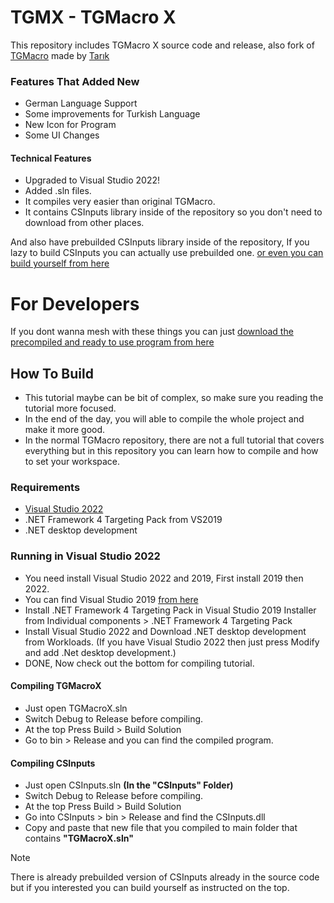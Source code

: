 # TGMX - TGMacro X

This repository includes TGMacro X source code and release, also fork of [TGMacro](https://github.com/trksyln/TGMacro) made by [Tarık](https://github.com/trksyln)

### Features That Added New
- German Language Support
- Some improvements for Turkish Language
- New Icon for Program
- Some UI Changes

#### Technical Features

- Upgraded to Visual Studio 2022!
- Added .sln files.
- It compiles very easier than original TGMacro.
- It contains CSInputs library inside of the repository so you don't need to download from other places.

And also have prebuilded CSInputs library inside of the repository, If you lazy to build CSInputs you can actually use prebuilded one. [or even you can build yourself from here](#compiling-csinputs)

# For Developers

If you dont wanna mesh with these things you can just [download the precompiled and ready to use program from here](https://github.com/WH0LEWHALE/TGMacro-X/releases)

## How To Build
* This tutorial maybe can be bit of complex, so make sure you reading the tutorial more focused.
* In the end of the day, you will able to compile the whole project and make it more good.
* In the normal TGMacro repository, there are not a full tutorial that covers everything but in this repository you can learn how to compile and how to set your workspace.

### Requirements
- [Visual Studio 2022](https://visualstudio.microsoft.com/vs/)
- .NET Framework 4 Targeting Pack from VS2019
- .NET desktop development

### Running in Visual Studio 2022

- You need install Visual Studio 2022 and 2019, First install 2019 then 2022.
- You can find Visual Studio 2019 [from here](https://visualstudio.microsoft.com/thank-you-downloading-visual-studio/?sku=community&rel=16&utm_medium=microsoft&utm_campaign=download+from+relnotes&utm_content=vs2019ga+button)
- Install .NET Framework 4 Targeting Pack in Visual Studio 2019 Installer from Individual components > .NET Framework 4 Targeting Pack
- Install Visual Studio 2022 and Download .NET desktop development from Workloads. (If you have Visual Studio 2022 then just press Modify and add .Net desktop development.)
- DONE, Now check out the bottom for compiling tutorial.


#### Compiling TGMacroX 

- Just open TGMacroX.sln
- Switch Debug to Release before compiling.
- At the top Press Build > Build Solution
- Go to bin > Release and you can find the compiled program.
  
#### Compiling CSInputs
- Just open CSInputs.sln **(In the "CSInputs" Folder)**
- Switch Debug to Release before compiling.
- At the top Press Build > Build Solution
- Go into CSInputs > bin > Release and find the CSInputs.dll
- Copy and paste that new file that you compiled to main folder that contains **"TGMacroX.sln"**
> [!NOTE]
>  There is already prebuilded version of CSInputs already in the source code but if you interested you can build yourself as instructed on the top.


